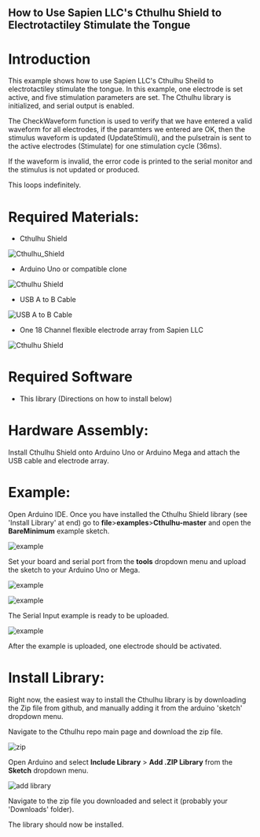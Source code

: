 ## How to Use Sapien LLC's Cthulhu Shield to Electrotactiley Stimulate the Tongue

# Introduction
This example shows how to use Sapien LLC's Cthulhu Sheild to electrotactiley stimulate the tongue. In this example, one electrode is set active, and five stimulation parameters are set. The Cthulhu library is initialized, and serial output is enabled. 
  
The CheckWaveform function is used to verify that we have entered a valid waveform for all electrodes, if the paramters we entered are OK, then the stimulus waveform is updated (UpdateStimuli), and the pulsetrain is sent to the active electrodes (Stimulate) for one stimulation cycle (36ms). 

If the waveform is invalid, the error code is printed to the serial monitor and the stimulus is not updated or produced. 

This loops indefinitely.

# Required Materials:

* Cthulhu Shield

![Cthulhu_Shield](https://github.com/SapienLLCdev/Cthulhu/blob/master/jpgs/cthulhusmall.jpg?raw=true)

* Arduino Uno or compatible clone

![Cthulhu Shield](https://github.com/SapienLLCdev/Cthulhu/blob/master/jpgs/unosmall.jpg?raw=true)

* USB A to B Cable

![USB A to B Cable](https://github.com/SapienLLCdev/Cthulhu/blob/master/jpgs/usbsmall.jpg?raw=true)

* One 18 Channel flexible electrode array from Sapien LLC

![Cthulhu Shield](https://github.com/SapienLLCdev/Cthulhu/blob/master/jpgs/ribbonsmall.jpg?raw=true)

# Required Software
* This library (Directions on how to install below)

# Hardware Assembly:
Install Cthulhu Shield onto Arduino Uno or Arduino Mega and attach the USB cable and electrode array. 

# Example:
Open Arduino IDE. Once you have installed the Cthulhu Shield library (see 'Install Library' at end) go to **file**>**examples**>**Cthulhu-master** and open the **BareMinimum** example sketch.

![example](https://github.com/SapienLLCdev/Cthulhu/blob/master/jpgs/BareMinimum_example.JPG?raw=true)

Set your board and serial port from the **tools** dropdown menu and upload the sketch to your Arduino Uno or Mega.

![example](https://github.com/SapienLLCdev/Cthulhu/blob/master/jpgs/BareMinimum_brdselect.JPG?raw=true)

![example](https://github.com/SapienLLCdev/Cthulhu/blob/master/jpgs/BareMinimum_portselect.JPG?raw=true)

The Serial Input example is ready to be uploaded.

![example](https://github.com/SapienLLCdev/Cthulhu/blob/master/jpgs/BareMinimum_upload.JPG?raw=true)

After the example is uploaded, one electrode should be activated. 

# Install Library:

Right now, the easiest way to install the Cthulhu library is by downloading the Zip file from github, and manually adding it from the arduino 'sketch' dropdown menu.

Navigate to the Cthulhu repo main page and download the zip file.

![zip](https://github.com/SapienLLCdev/Cthulhu/blob/master/jpgs/download_zip.jpg?raw=true)

Open Arduino and select **Include Library** > **Add .ZIP Library** from the **Sketch** dropdown menu.

![add library](https://github.com/SapienLLCdev/Cthulhu/blob/master/jpgs/arduino_add_zip_library.jpg?raw=true)

Navigate to the zip file you downloaded and select it (probably your 'Downloads' folder). 

The library should now be installed. 
